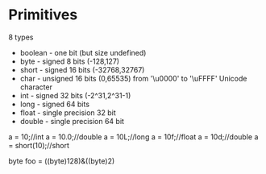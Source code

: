 # Primitives
8 types
* boolean - one bit (but size undefined)
* byte - signed 8 bits (-128,127)
* short - signed 16 bits (-32768,32767)
* char - unsigned 16 bits (0,65535) from '\u0000' to '\uFFFF' Unicode character
* int - signed 32 bits (-2^31,2^31-1)
* long - signed 64 bits
* float - single precision 32 bit
* double - single precision 64 bit

a = 10;//int
a = 10.0;//double
a = 10L;//long
a = 10f;//float
a = 10d;//double
a = short(10);//short 

byte foo = ((byte)128)&((byte)2) 
